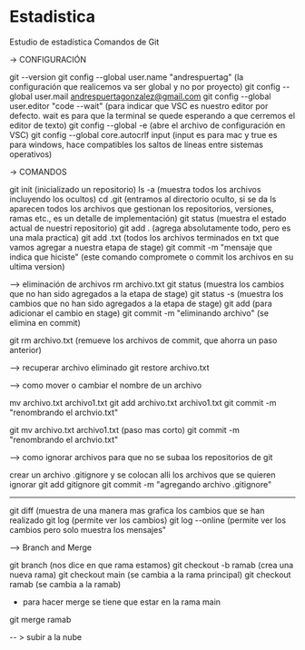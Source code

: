 # Estadistica
Estudio de estadística 
Comandos de Git

-> CONFIGURACIÓN

git --version
git config --global user.name "andrespuertag" (la configuración que realicemos va ser global y no por proyecto)
git config --global user.mail andrespuertagonzalez@gmail.com
git config --global user.editor "code --wait" (para indicar que VSC es nuestro editor por defecto. wait es para que la terminal se quede esperando a que cerremos el editor de texto)
git config --global -e (abre el archivo de configuración en VSC)
git config --global core.autocrlf input (input es para mac y true es para windows, hace compatibles los saltos de líneas entre sistemas operativos)

-> COMANDOS

git init (inicializado un repositorio)
ls -a (muestra todos los archivos incluyendo los ocultos)
cd .git (entramos al directorio oculto, si se da ls aparecen todos los archivos que gestionan los repositorios, versiones, ramas etc., es un detalle de implementación)
git status (muestra el estado actual de nuestri repositorio)
git add . (agrega absolutamente todo, pero es una mala practica)
git add .txt (todos los archivos terminados en txt que vamos agregar a nuestra etapa de stage)
git commit -m "mensaje que indica que hiciste" (este comando compromete o commit los archivos en su ultima version)

--> eliminación de archivos
rm archivo.txt
git status (muestra los cambios que no han sido agregados a la etapa de stage)
git status -s (muestra los cambios que no han sido agregados a la etapa de stage)
git add (para adicionar el cambio en stage)
git commit -m "eliminando archivo" (se elimina en commit)

git rm archivo.txt (remueve los archivos de commit, que ahorra un paso anterior)

--> recuperar archivo eliminado
git restore archivo.txt

--> como mover o cambiar el nombre de un archivo

mv archivo.txt archivo1.txt
git add archivo.txt archivo1.txt
git commit -m "renombrando el archvio.txt"

git mv archivo.txt archivo1.txt (paso mas corto)
git commit -m "renombrando el archvio.txt"

--> como ignorar archivos para que no se subaa los repositorios de git

crear un archivo .gitignore y se colocan alli los archivos que se quieren ignorar
git add gitignore
git commit -m "agregando archivo .gitignore"

---

git diff (muestra de una manera mas grafica los cambios que se han realizado
git log (permite ver los cambios)
git log --online (permite ver los cambios pero solo muestra los mensajes"

--> Branch and Merge

git branch (nos dice en que rama estamos)
git checkout -b ramab (crea una nueva rama)
git checkout main (se cambia a la rama principal)
git checkout ramab (se cambia a la ramab)

- para hacer merge se tiene que estar en la rama main

git merge ramab 


-- > subir a la nube
